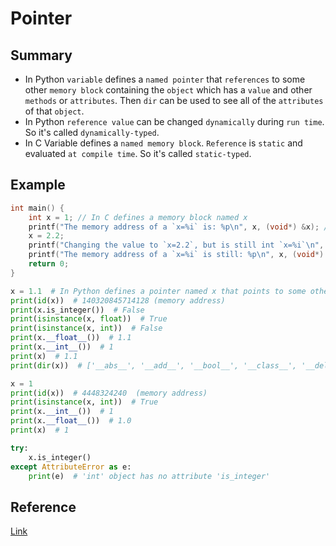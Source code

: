 # Pointer

## Summary
* In Python `variable` defines a `named pointer` that `references` to some other `memory block` containing the `object` which has a `value` and other `methods` or `attributes`. Then `dir` can be used to see all of the `attributes` of that `object`.
* In Python `reference value` can be changed `dynamically` during `run time`. So it's called `dynamically-typed`.
* In C Variable defines a `named memory block`. `Reference` is `static` and evaluated `at compile time`. So it's called `static-typed`.

## Example
```c
int main() {
    int x = 1; // In C defines a memory block named x
    printf("The memory address of a `x=%i` is: %p\n", x, (void*) &x); // The memory address of a `x=1` is: 0x7ffee20969c8
    x = 2.2;
    printf("Changing the value to `x=2.2`, but is still int `x=%i`\n", x); // Changing the value to `x=2.2`, but is still int `x=2`
    printf("The memory address of a `x=%i` is still: %p\n", x, (void*) &x); // The memory address of a `x=2` is still: 0x7ffee20969c8
    return 0;
}
```

```py
x = 1.1  # In Python defines a pointer named x that points to some other memory block containing the float object instance with value of 1.1
print(id(x))  # 140320845714128 (memory address)
print(x.is_integer())  # False
print(isinstance(x, float))  # True
print(isinstance(x, int))  # False
print(x.__float__())  # 1.1
print(x.__int__())  # 1
print(x)  # 1.1
print(dir(x))  # ['__abs__', '__add__', '__bool__', '__class__', '__delattr__', '__dir__', '__divmod__' ...]

x = 1
print(id(x))  # 4448324240  (memory address)
print(isinstance(x, int))  # True
print(x.__int__())  # 1
print(x.__float__())  # 1.0
print(x)  # 1

try:
    x.is_integer()
except AttributeError as e:
    print(e)  # 'int' object has no attribute 'is_integer'
```

## Reference
[Link](https://jakevdp.github.io/WhirlwindTourOfPython/03-semantics-variables.html)

